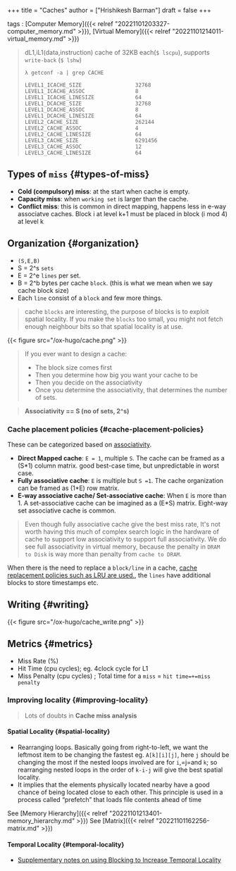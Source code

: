 +++
title = "Caches"
author = ["Hrishikesh Barman"]
draft = false
+++

tags
: [Computer Memory]({{< relref "20221101203327-computer_memory.md" >}}), [Virtual Memory]({{< relref "20221101214011-virtual_memory.md" >}})

> dL1,iL1(data,instruction) cache of 32KB each(`$ lscpu`), supports `write-back` (`$ lshw`)
>
> ```shell
> λ getconf -a | grep CACHE
>
> LEVEL1_ICACHE_SIZE                 32768
> LEVEL1_ICACHE_ASSOC                8
> LEVEL1_ICACHE_LINESIZE             64
> LEVEL1_DCACHE_SIZE                 32768
> LEVEL1_DCACHE_ASSOC                8
> LEVEL1_DCACHE_LINESIZE             64
> LEVEL2_CACHE_SIZE                  262144
> LEVEL2_CACHE_ASSOC                 4
> LEVEL2_CACHE_LINESIZE              64
> LEVEL3_CACHE_SIZE                  6291456
> LEVEL3_CACHE_ASSOC                 12
> LEVEL3_CACHE_LINESIZE              64
> ```


## Types of `miss` {#types-of-miss}

-   **Cold (compulsory) miss**: at the start when cache is empty.
-   **Capacity miss**: when `working set` is larger than the cache.
-   **Conflict miss**: this is common in direct mapping, happens less in e-way associatve caches. Block i at level k+1 must be placed in block (i mod 4) at level k


## Organization {#organization}

-   `(S,E,B)`
-   S = 2^s `sets`
-   E = 2^e `lines` per set.
-   B = 2^b bytes per cache `block`. (this is what we mean when we say cache block size)
-   Each `line` consist of a `block` and few more things.

> cache `blocks` are interesting, the purpose of blocks is to exploit spatial locality. If you make the `blocks` too small, you might not fetch enough neighbour bits so that spatial locality is at use.

{{< figure src="/ox-hugo/cache.png" >}}

> If you ever want to design a cache:
>
> -   The block size comes first
> -   Then you determine how big you want your cache to be
> -   Then you decide on the associativity
> -   Once you determine the associativity, that determines the number of sets.

<!--quoteend-->

> **Associativity == S (no of sets, 2^s)**


### Cache placement policies {#cache-placement-policies}

These can be categorized based on [associativity](https://en.wikipedia.org/wiki/CPU_cache#Associativity).

-   **Direct Mapped cache**: `E = 1`, multiple `S`. The cache can be framed as a (S\*1) column matrix. good best-case time, but unpredictable in worst case.
-   **Fully associative cache**: `E` is multiple but `S =1`. The cache organization can be framed as (1\*E) row matrix.
-   **E-way associative cache/ Set-associative cache**: When `E` is more than 1. A set-associative cache can be imagined as a (E\*S) matrix. Eight-way set associative cache is common.

> Even though fully associative cache give the best miss rate, It's not worth having this much of complex search logic in the hardware of cache to support low associativity to support full associativity. We do see full associativity in virtual memory, because the penalty in `DRAM to Disk` is way more than penalty from `cache to DRAM`.

When there is the need to replace a `block/line` in a cache, [cache replacement policies such as LRU are used.](https://en.wikipedia.org/wiki/Cache_replacement_policies), the `lines` have additional blocks to store timestamps etc.


## Writing {#writing}

{{< figure src="/ox-hugo/cache_write.png" >}}


## Metrics {#metrics}

-   Miss Rate (%)
-   Hit Time (cpu cycles); eg. 4clock cycle for L1
-   Miss Penalty (cpu cycles) ; Total time for a `miss` = `hit time=+=miss penalty`


### Improving locality {#improving-locality}

> Lots of doubts in **Cache miss analysis**


#### Spatial Locality {#spatial-locality}

-   Rearranging loops. Basically going from right-to-left, we want the leftmost item to be changing the fastest eg. `A[k][i][j]`, here `j` should be changing the most if the nested loops involved are for `i`,=j=and `k`; so rearranging nested loops in the order of `k-i-j` will give the best spatial locality.
-   It implies that the elements physically located nearby have a good chance of being located close to each other. This principle is used in a process called “prefetch” that loads file contents ahead of time

See [Memory Hierarchy]({{< relref "20221101213401-memory_hierarchy.md" >}})
See [Matrix]({{< relref "20221101162256-matrix.md" >}})


#### Temporal Locality {#temporal-locality}

-   [Supplementary notes on using Blocking to Increase Temporal Locality](/ox-hugo/waside-blocking.pdf)
